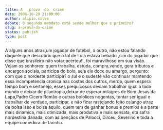 ```yaml
---
title: A   prova  do  crime
date: 2006-10-29 21:00:00
author: alipio.silva
debate: O segundo mandato está sendo melhor que o primeiro?
slug: a-prova-do-crime
status: publish 
type: post
---
```


A alguns anos atras,um jogador de futebol, o outro, não estou falando daquele que descobriu que o tal de Lula estava bebado ,sim do jogador que disse que brasileiro não votar;acertou!!, foi maravilhoso em sua visão.
Vejam os senhores: quem trabalha, estuda, compra,vende, gera tributos e encargos sociais, participa do bolo, seja ele doce ou amargo, pergunto: com que o nordeste participa? o sul e o sudeste vão continuar mantendo essa incompetencia cronica nas costas dos outros, merda, quem espera tempo bom e sertanejo, esses prequiçosos deviam trabalhar igual a todo mundo e deixar de pilantropia,deixar de esperar milagres de Bom Jesus da Lapa,Padre Cicero Romão e outras boiolices nogentas, tentar ser igual e trabalhar de verdade, participar, e não ficar rastejando feito calango atraz de bolsa isso e bolsa aquilo, quem tem de ganhar bonus e premios e a parte mais dinamica, mais otimizada, mais produtiva e mais sensata, eta safra nordestina danada, com as bençãos de Palocci, Dirceu, Severino e toda a equipe comedora de farinha.
